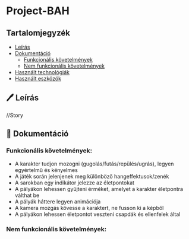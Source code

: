 # Project-BAH

## Tartalomjegyzék

- [Leírás](#%EF%B8%8F-le%C3%ADr%C3%A1s)
- [Dokumentáció](#-dokument%C3%A1ci%C3%B3)
  - [Funkcionális követelmények](#funkcion%C3%A1lis-k%C3%B6vetelm%C3%A9nyek)
  - [Nem funkcionális követelmények](#nem-funkcion%C3%A1lis-k%C3%B6vetelm%C3%A9nyek)
- [Használt technológiák](#-haszn%C3%A1lt-technol%C3%B3gi%C3%A1k)
- [Használt eszközök](#-haszn%C3%A1lt-eszk%C3%B6z%C3%B6k)

## 🖊️ Leírás

//Story

## 📄 Dokumentáció

### Funkcionális követelmények:

  - A karakter tudjon mozogni (gugolás/futás/repülés/ugrás), legyen egyértelmű és kényelmes
  - A játék során jelenjenek meg különböző hangeffektusok/zenék
  - A sarokban egy indikátor jelezze az életpontokat
  - A pályákon lehessen gyűjteni érméket, amelyet a karakter életpontra válthat be
  - A pályák háttere legyen animációja
  - A kamera mozgás kövesse a karaktert, ne fusson ki a képből
  - A pályákon lehessen életpontot veszteni csapdák és ellenfelek által

### Nem funkcionális követelmények:



